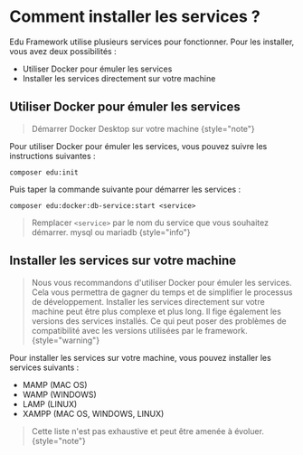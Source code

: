 # Comment installer les services ?
Edu Framework utilise plusieurs services pour fonctionner. Pour les installer, vous avez deux possibilités :
- Utiliser Docker pour émuler les services 
- Installer les services directement sur votre machine

## Utiliser Docker pour émuler les services

> Démarrer Docker Desktop sur votre machine
{style="note"}

Pour utiliser Docker pour émuler les services, vous pouvez suivre les instructions suivantes :

````Shell
composer edu:init
````

Puis taper la commande suivante pour démarrer les services :

```Shell
composer edu:docker:db-service:start <service>
```
> Remplacer `<service>` par le nom du service que vous souhaitez démarrer. mysql ou mariadb
{style="info"}


## Installer les services sur votre machine

> Nous vous recommandons d'utiliser Docker pour émuler les services. Cela vous permettra de gagner du temps et de simplifier le processus de développement.
> Installer les services directement sur votre machine peut être plus complexe et plus long. Il fige également les versions des services installés.
> Ce qui peut poser des problèmes de compatibilité avec les versions utilisées par le framework.
{style="warning"}

Pour installer les services sur votre machine, vous pouvez installer les services suivants :
- MAMP (MAC OS)
- WAMP (WINDOWS)
- LAMP (LINUX)
- XAMPP (MAC OS, WINDOWS, LINUX)

> Cette liste n'est pas exhaustive et peut être amenée à évoluer.
{style="note"}





